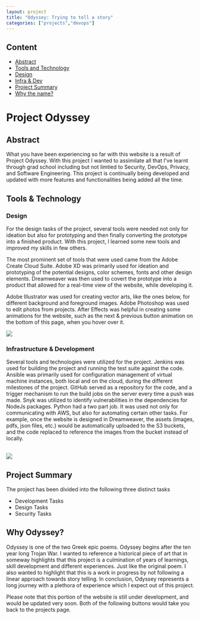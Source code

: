 ```yaml
---
layout: project
title: "Odyssey: Trying to tell a story"
categories: ["projects","devops"]
---
```


Content
-------

* [Abstract](#abstract)
* [Tools and Technology](#)
* [Design](#design-tools)
* [Infra & Dev](#dev-tools)
* [Project Summary](#)
* [Why the name?](#why-the-name)

Project Odyssey
===============

Abstract
--------

What you have been experiencing so far with this website is a result of Project Odyssey. With this project I wanted to assimilate all that I've learnt through grad school including but not limtied to Security, DevOps, Privacy, and Software Engineering. This project is continually being developed and updated with more features and functionalities being added all the time.

Tools & Technology
------------------

### Design

For the design tasks of the project, several tools were needed not only for ideation but also for prototyping and then finally converting the prototype into a finished product. With this project, I learned some new tools and improved my skills in few others.  
  
The most prominent set of tools that were used came from the Adobe Create Cloud Suite. Adobe XD was primarily used for ideation and prototyping of the potential designs, color schemes, fonts and other design elements. Dreamweaver was then used to covert the prototype into a product that allowed for a real-time view of the website, while developing it.  
  
Adobe Illustrator was used for creating vector arts, like the ones below, for different background and foreground images. Adobe Photoshop was used to edit photos from projects. After Effects was helpful in creating some animations for the website, such as the next & previous button animation on the bottom of this page, when you hover over it.

![](https://project-odyssey.s3.us-east-2.amazonaws.com/f598dc9c3f67beda905aefe8332bb5d6.png)

### Infrastructure & Development

Several tools and technologies were utilized for the project. Jenkins was used for building the project and running the test suite against the code. Ansible was primarily used for configuration management of virtual machine instances, both local and on the cloud, during the different milestones of the project. GitHub served as a repository for the code, and a trigger mechanism to run the build jobs on the server every time a push was made. Snyk was utilized to identify vulnerabilities in the dependencies for NodeJs packages. Python had a two part job. It was used not only for communicating with AWS, but also for automating certain other tasks. For example, once the website is designed in Dreamweaver, the assets (images, pdfs, json files, etc.) would be automatically uploaded to the S3 buckets, and the code replaced to reference the images from the bucket instead of locally.  
‍

![](https://project-odyssey.s3.us-east-2.amazonaws.com/9e27bf0382944aa66e5e702bc04bfb2b.png)

Project Summary
---------------

The project has been divided into the following three distinct tasks

*   Development Tasks
*   Design Tasks
*   Security Tasks

Why Odyssey?
------------

Odyssey is one of the two Greek epic poems. Odyssey begins after the ten year long Trojan War. I wanted to reference a historical piece of art that in someway highlights that this project is a culmination of years of learnings, skill development and different experiences. Just like the original poem. I also wanted to highlight that this is a work in progress by not following a linear approach towards story telling. In conclusion, Odyssey represents a long journey with a plethora of experience which I expect out of this project.

Please note that this portion of the website is still under development, and would be updated very soon. Both of the following buttons would take you back to the projects page.